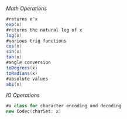 _Math Operations_
```Scala
#returns e^x
exp(x)
#returns the natural log of x
log(x)
#various trig functions
cos(x)
sin(x)
tan(x)
#angle conversion
toDegrees(x)
toRadians(x)
#absolute values
abs(x)
```

_IO Operations_
```Scala
#a class for character encoding and decoding
new Codec(charSet: x)
```

